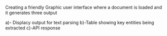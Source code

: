 Creating a friendly Graphic user interface where a document is loaded and it generates three output

a)- Displacy output for text parsing
b)-Table showing key entities being extracted 
c)-API response 
